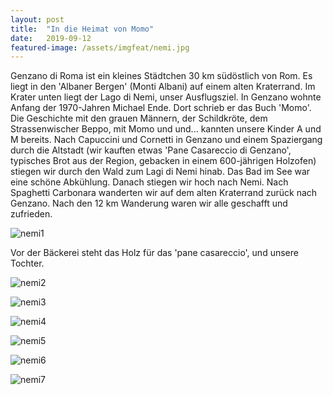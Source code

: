 ```yaml
---
layout: post
title:  "In die Heimat von Momo"
date:   2019-09-12
featured-image: /assets/imgfeat/nemi.jpg
---
```


Genzano di Roma ist ein kleines Städtchen 30 km südöstlich von Rom. Es liegt in den 'Albaner Bergen' (Monti Albani) auf einem alten Kraterrand. Im Krater unten liegt der Lago di Nemi, unser Ausflugsziel.
In Genzano wohnte Anfang der 1970-Jahren Michael Ende. Dort schrieb er das Buch 'Momo'. Die Geschichte mit den grauen Männern, der Schildkröte, dem Strassenwischer Beppo, mit Momo und und... kannten unsere Kinder A und M bereits.
Nach Capuccini und Cornetti in Genzano und einem Spaziergang durch die Altstadt (wir kauften etwas 'Pane Casareccio di Genzano', typisches Brot aus der Region, gebacken in einem 600-jährigen Holzofen) stiegen wir durch den Wald zum Lagi di Nemi hinab. Das Bad im See war eine schöne Abkühlung. Danach stiegen wir hoch nach Nemi. Nach Spaghetti Carbonara wanderten wir auf dem alten Kraterrand zurück nach Genzano. Nach den 12 km Wanderung waren wir alle geschafft und zufrieden.

![nemi1]({{site.baseurl}}/assets/img/06_nemi/20190912_01.jpg)

Vor der Bäckerei steht das Holz für das 'pane casareccio', und unsere Tochter.

![nemi2]({{site.baseurl}}/assets/img/06_nemi/20190912_02.jpg)

![nemi3]({{site.baseurl}}/assets/img/06_nemi/20190912_03.jpg)

![nemi4]({{site.baseurl}}/assets/img/06_nemi/20190912_04.jpg)

![nemi5]({{site.baseurl}}/assets/img/06_nemi/20190912_05.jpg)

![nemi6]({{site.baseurl}}/assets/img/06_nemi/20190912_06.jpg)

![nemi7]({{site.baseurl}}/assets/img/06_nemi/20190912_07.jpg)